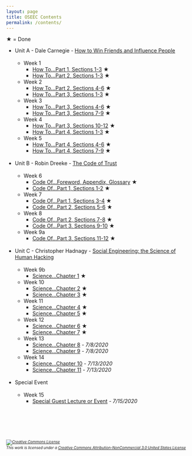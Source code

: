 ```yaml
---
layout: page
title: OSEEC Contents
permalink: /contents/
---
```

&#9733; = Done

- Unit A - Dale Carnegie - <u>How to Win Friends and Influence People</u><br><br>
  - Week 1
    - [How To...Part 1, Sections  1-3](content/week1class1.md)  &#9733;
    - [How To...Part 2, Sections  1-3](content/week1class2.md)  &#9733;
  - Week 2
    - [How To...Part 2, Sections  4-6](content/week2class1.md)  &#9733;
    - [How To...Part 3, Sections  1-3](content/week2class2.md)  &#9733;
  - Week 3
    - [How To...Part 3, Sections  4-6](content/week3class1.md)  &#9733;
    - [How To...Part 3, Sections  7-9](content/week3class2.md)  &#9733;
  - Week 4
    - [How To...Part 3, Sections 10-12](content/week4class1.md) &#9733;
    - [How To...Part 4, Sections  1-3](content/week4class2.md)  &#9733;
  - Week 5
    - [How To...Part 4, Sections  4-6](content/week5class1.md)  &#9733;
    - [How To...Part 4, Sections  7-9](content/week5class2.md)  &#9733;
<br><br>
- Unit B - Robin Dreeke - <u>The Code of Trust</u><br><br>
  - Week 6
    - [Code Of...Foreword, Appendix, Glossary](content/week6class1.md) &#9733;
    - [Code Of...Part 1, Sections 1-2](content/week6class2.md) &#9733;
  - Week 7
    - [Code Of...Part 1, Sections 3-4](content/week7class1.md) &#9733;
    - [Code Of...Part 2, Sections 5-6](content/week7class2.md) &#9733;
  - Week 8
    - [Code Of...Part 2, Sections 7-8](content/week8class1.md) &#9733;
    - [Code Of...Part 3, Sections 9-10](content/week8class2.md) &#9733;
  - Week 9a
    - [Code Of...Part 3, Sections 11-12](content/week9class1.md) &#9733;
<br><br>
- Unit C - Christopher Hadnagy - <u>Social Engineering: the Science of Human Hacking</u><br><br>
  - Week 9b
    - [Science...Chapter 1](content/week9class2.md) &#9733;
  - Week 10
    - [Science...Chapter 2](content/week10class1.md) &#9733;
    - [Science...Chapter 3](content/week10class2.md) &#9733;
  - Week 11
    - [Science...Chapter 4](content/week11class1.md) &#9733;
    - [Science...Chapter 5](content/week11class2.md) &#9733;
  - Week 12
    - [Science...Chapter 6](content/week12class1.md) &#9733;
    - [Science...Chapter 7](content/week12class2.md) &#9733;
  - Week 13
    - [Science...Chapter 8](content/week13class1.md) <i>- 7/8/2020</i>
    - [Science...Chapter 9](content/week13class2.md) <i>- 7/8/2020</i>
  - Week 14
    - [Science...Chapter 10](content/week14class1.md) <i>- 7/13/2020</i>
    - [Science...Chapter 11](content/week14class2.md) <i>- 7/13/2020</i>
<br><br>
- Special Event<br><br>
  - Week 15
    - [Special Guest Lecture or Event](content/week15class.md) <i>- 7/15/2020</i>
<br>
<br><br><br>
<h6 style="font-size:10px;"><a rel="license" href="http://creativecommons.org/licenses/by-nc/3.0/us/"><img alt="Creative Commons License" style="border-width:0" src="https://i.creativecommons.org/l/by-nc/3.0/us/88x31.png" /></a><br />This work is licensed under a <a rel="license" href="http://creativecommons.org/licenses/by-nc/3.0/us/">Creative Commons Attribution-NonCommercial 3.0 United States License</a></h6>
